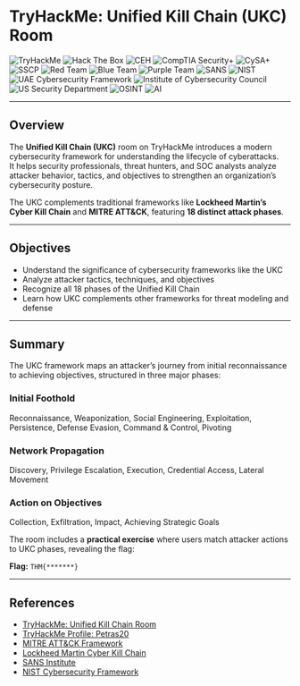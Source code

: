 # TryHackMe: Unified Kill Chain (UKC) Room

![TryHackMe](https://img.shields.io/badge/TryHackMe-FF6C37?style=for-the-badge&logo=tryhackme&logoColor=white)
![Hack The Box](https://img.shields.io/badge/Hack%20The%20Box-4CAF50?style=for-the-badge&logo=hackthebox&logoColor=white)
![CEH](https://img.shields.io/badge/CEH-008000?style=for-the-badge&logo=ceh&logoColor=white)
![CompTIA Security+](https://img.shields.io/badge/Security%2B-0078D6?style=for-the-badge&logo=comptia&logoColor=white)
![CySA+](https://img.shields.io/badge/CySA%2B-800080?style=for-the-badge&logo=comptia&logoColor=white)
![SSCP](https://img.shields.io/badge/SSCP-0000FF?style=for-the-badge&logo=isc2&logoColor=white)
![Red Team](https://img.shields.io/badge/Red%20Team-E81123?style=for-the-badge&logo=redhat&logoColor=white)
![Blue Team](https://img.shields.io/badge/Blue%20Team-0078D7?style=for-the-badge&logo=blueprism&logoColor=white)
![Purple Team](https://img.shields.io/badge/Purple%20Team-800080?style=for-the-badge&logo=purple&logoColor=white)
![SANS](https://img.shields.io/badge/SANS-000000?style=for-the-badge&logo=sans&logoColor=white)
![NIST](https://img.shields.io/badge/NIST-005BAC?style=for-the-badge&logo=nist&logoColor=white)
![UAE Cybersecurity Framework](https://img.shields.io/badge/UAE%20Cybersecurity-FF5733?style=for-the-badge)
![Institute of Cybersecurity Council](https://img.shields.io/badge/ICSC-4B0082?style=for-the-badge)
![US Security Department](https://img.shields.io/badge/US%20Security%20Dept-1E90FF?style=for-the-badge)
![OSINT](https://img.shields.io/badge/OSINT-FF69B4?style=for-the-badge)
![AI](https://img.shields.io/badge/AI-FF9900?style=for-the-badge&logo=artificial-intelligence&logoColor=white)

---

## Overview
The **Unified Kill Chain (UKC)** room on TryHackMe introduces a modern cybersecurity framework for understanding the lifecycle of cyberattacks.  
It helps security professionals, threat hunters, and SOC analysts analyze attacker behavior, tactics, and objectives to strengthen an organization’s cybersecurity posture.  

The UKC complements traditional frameworks like **Lockheed Martin’s Cyber Kill Chain** and **MITRE ATT&CK**, featuring **18 distinct attack phases**.

---

## Objectives
- Understand the significance of cybersecurity frameworks like the UKC  
- Analyze attacker tactics, techniques, and objectives  
- Recognize all 18 phases of the Unified Kill Chain  
- Learn how UKC complements other frameworks for threat modeling and defense

---

## Summary
The UKC framework maps an attacker’s journey from initial reconnaissance to achieving objectives, structured in three major phases:

### Initial Foothold
Reconnaissance, Weaponization, Social Engineering, Exploitation, Persistence, Defense Evasion, Command & Control, Pivoting  

### Network Propagation
Discovery, Privilege Escalation, Execution, Credential Access, Lateral Movement  

### Action on Objectives
Collection, Exfiltration, Impact, Achieving Strategic Goals  

The room includes a **practical exercise** where users match attacker actions to UKC phases, revealing the flag:

**Flag:** `THM{*******}`

---

## References
- [TryHackMe: Unified Kill Chain Room](https://tryhackme.com/room/unifiedkillchain)  
- [TryHackMe Profile: Petras20](https://tryhackme.com/p/Petras20)  
- [MITRE ATT&CK Framework](https://attack.mitre.org/)  
- [Lockheed Martin Cyber Kill Chain](https://www.lockheedmartin.com/en-us/capabilities/cyber/cyber-kill-chain.html)
- [SANS Institute](https://www.sans.org/)  
- [NIST Cybersecurity Framework](https://www.nist.gov/cyberframework)


